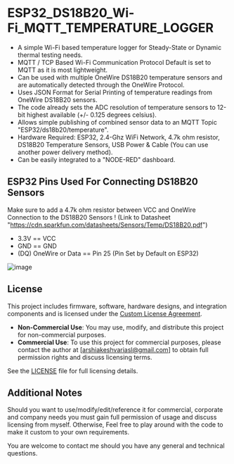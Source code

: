 # ESP32_DS18B20_Wi-Fi_MQTT_TEMPERATURE_LOGGER

- A simple Wi-Fi based temperature logger for Steady-State or Dynamic thermal testing needs.
- MQTT / TCP Based Wi-Fi Communication Protocol Default is set to MQTT as it is most lightweight.
- Can be used with multiple OneWire DS18B20 temperature sensors and are automatically detected through the OneWire Protocol.
- Uses JSON Format for Serial Printing of temperature readings from OneWire DS18B20 sensors.
- The code already sets the ADC resolution of temperature sensors to 12-bit highest available (+/- 0.125 degrees celsius).
- Allows simple publishing of combined sensor data to an MQTT Topic "ESP32/ds18b20/temperature".
- Hardware Required: ESP32, 2.4-Ghz WiFi Network, 4.7k ohm resistor, DS18B20 Temperature Sensors, USB Power & Cable (You can use another power delivery method).
- Can be easily integrated to a "NODE-RED" dashboard.

## ESP32 Pins Used For Connecting DS18B20 Sensors
Make sure to add a 4.7k ohm resistor between VCC and OneWire Connection to the DS18B20 Sensors ! (Link to Datasheet "https://cdn.sparkfun.com/datasheets/Sensors/Temp/DS18B20.pdf")
- 3.3V == VCC
- GND  == GND
- (DQ) OneWire or Data == Pin 25 (Pin Set by Default on ESP32)

![image](https://github.com/user-attachments/assets/f8ad2150-0c79-449b-992c-1d508d654830)

## License

This project includes firmware, software, hardware designs, and integration components and is licensed under the [Custom License Agreement](./LICENSE).

- **Non-Commercial Use**: You may use, modify, and distribute this project for non-commercial purposes.
- **Commercial Use**: To use this project for commercial purposes, please contact the author at [arshiakeshvariasl@gmail.com] to obtain full permission rights and discuss licensing terms.

See the [LICENSE](./LICENSE) file for full licensing details.

## Additional Notes
Should you want to use/modify/edit/reference it for commercial, corporate and company needs you must gain full permission of usage and discuss licensing from myself. Otherwise, Feel free to play around with the code to make it custom to your own requirements. 
  
You are welcome to contact me should you have any general and technical questions.
